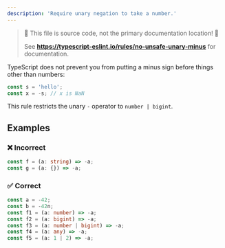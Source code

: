 ```yaml
---
description: 'Require unary negation to take a number.'
---
```


> 🛑 This file is source code, not the primary documentation location! 🛑
>
> See **https://typescript-eslint.io/rules/no-unsafe-unary-minus** for documentation.

TypeScript does not prevent you from putting a minus sign before things other than numbers:

```ts
const s = 'hello';
const x = -s; // x is NaN
```

This rule restricts the unary `-` operator to `number | bigint`.

## Examples

### ❌ Incorrect

```ts
const f = (a: string) => -a;
const g = (a: {}) => -a;
```

### ✅ Correct

```ts
const a = -42;
const b = -42n;
const f1 = (a: number) => -a;
const f2 = (a: bigint) => -a;
const f3 = (a: number | bigint) => -a;
const f4 = (a: any) => -a;
const f5 = (a: 1 | 2) => -a;
```
